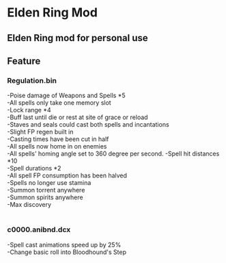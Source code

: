 # Elden Ring Mod

## Elden Ring mod for personal use

## Feature

### Regulation.bin
-Poise damage of Weapons and Spells *5<br>
-All spells only take one memory slot<br>
-Lock range *4<br>
-Buff last until die or rest at site of grace or reload<br>
-Staves and seals could cast both spells and incantations<br>
-Slight FP regen built in<br>
-Casting times have been cut in half<br>
-All spells now home in on enemies<br>
-All spells' homing angle set to 360 degree per second.
-Spell hit distances *10<br>
-Spell durations *2<br>
-All spell FP consumption has been halved<br>
-Spells no longer use stamina<br>
-Summon torrent anywhere<br>
-Summon spirits anywhere<br>
-Max discovery<br>
<br>

### c0000.anibnd.dcx
-Spell cast animations speed up by 25%<br>
-Change basic roll into Bloodhound's Step
